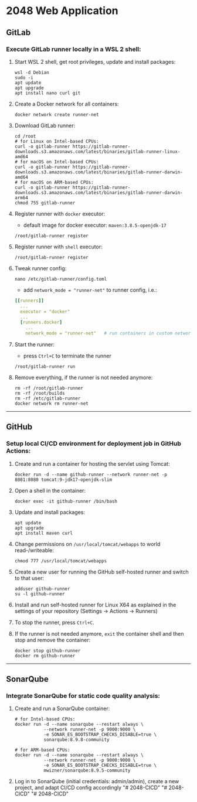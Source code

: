 # 2048 Web Application

## GitLab

### Execute GitLab runner locally in a WSL 2 shell:

1. Start WSL 2 shell, get root privileges, update and install packages:
   ```shell
   wsl -d Debian
   sudo -i
   apt update
   apt upgrade
   apt install nano curl git
   ```

2. Create a Docker network for all containers:
   ```shell
   docker network create runner-net
   ```

3. Download GitLab runner:
   ```shell
   cd /root
   # for Linux on Intel-based CPUs:
   curl -o gitlab-runner https://gitlab-runner-downloads.s3.amazonaws.com/latest/binaries/gitlab-runner-linux-amd64
   # for macOS on Intel-based CPUs:
   curl -o gitlab-runner https://gitlab-runner-downloads.s3.amazonaws.com/latest/binaries/gitlab-runner-darwin-amd64
   # for macOS on ARM-based CPUs:
   curl -o gitlab-runner https://gitlab-runner-downloads.s3.amazonaws.com/latest/binaries/gitlab-runner-darwin-arm64
   chmod 755 gitlab-runner
   ```

4. Register runner with ```docker``` executor:
   * default image for docker executor: ```maven:3.8.5-openjdk-17```
   ```shell
   /root/gitlab-runner register
   ```

5. Register runner with ```shell``` executor:
   ```shell
   /root/gitlab-runner register
   ```

6. Tweak runner config:
   ```shell
   nano /etc/gitlab-runner/config.toml
   ```
   * add ```network_mode = "runner-net"``` to runner config, i.e.:
   ```yaml
   [[runners]]
     ...
     executor = "docker"
     ...
     [runners.docker]
       ...
       network_mode = "runner-net"   # run containers in custom network
   ```

7. Start the runner:
   * press ```Ctrl+C``` to terminate the runner
   ```shell
   /root/gitlab-runner run
   ```

8. Remove everything, if the runner is not needed anymore:
   ```shell
   rm -rf /root/gitlab-runner
   rm -rf /root/builds
   rm -rf /etc/gitlab-runner
   docker network rm runner-net
   ```

----------------------------------------------------

## GitHub

### Setup local CI/CD environment for deployment job in GitHub Actions:

1. Create and run a container for hosting the servlet using Tomcat:
   ```shell
   docker run -d --name github-runner --network runner-net -p 8081:8080 tomcat:9-jdk17-openjdk-slim
   ```

2. Open a shell in the container:
   ```shell
   docker exec -it github-runner /bin/bash
   ```

3. Update and install packages:
   ```shell
   apt update
   apt upgrade
   apt install maven curl
   ```

4. Change permissions on ```/usr/local/tomcat/webapps``` to world read-/writeable:
   ```shell
   chmod 777 /usr/local/tomcat/webapps
   ```

5. Create a new user for running the GitHub self-hosted runner and switch to that user:
   ```shell
   adduser github-runner
   su -l github-runner
   ```

6. Install and run self-hosted runner for Linux X64 as explained in the settings of your repository (Settings &rarr; Actions &rarr; Runners)

7. To stop the runner, press ```Ctrl+C```.

8. If the runner is not needed anymore, ```exit``` the container shell and then stop and remove the container:
   ```shell
   docker stop github-runner
   docker rm github-runner
   ```

----------------------------------------------------

## SonarQube

### Integrate SonarQube for static code quality analysis:

1. Create and run a SonarQube container:
   ```shell
   # for Intel-based CPUs:
   docker run -d --name sonarqube --restart always \
              --network runner-net -p 9000:9000 \
              -e SONAR_ES_BOOTSTRAP_CHECKS_DISABLE=true \
              sonarqube:8.9.8-community
   
   # for ARM-based CPUs:
   docker run -d --name sonarqube --restart always \
              --network runner-net -p 9000:9000 \
              -e SONAR_ES_BOOTSTRAP_CHECKS_DISABLE=true \
              mwizner/sonarqube:8.9.5-community
   ```

2. Log in to SonarQube (initial credentials: admin/admin), create a new project, and adapt CI/CD config accordingly
"# 2048-CICD" 
"# 2048-CICD" 
"# 2048-CICD" 
